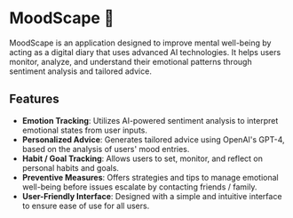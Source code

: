 # MoodScape 🪻

MoodScape is an application designed to improve mental well-being by acting as a digital diary that uses advanced AI technologies. It helps users monitor, analyze, and understand their emotional patterns through sentiment analysis and tailored advice.

## Features

- **Emotion Tracking**: Utilizes AI-powered sentiment analysis to interpret emotional states from user inputs.
- **Personalized Advice**: Generates tailored advice using OpenAI's GPT-4, based on the analysis of users' mood entries.
- **Habit / Goal Tracking**: Allows users to set, monitor, and reflect on personal habits and goals.
- **Preventive Measures**: Offers strategies and tips to manage emotional well-being before issues escalate by contacting friends / family.
- **User-Friendly Interface**: Designed with a simple and intuitive interface to ensure ease of use for all users.
